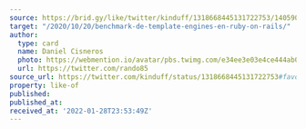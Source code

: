 ```yaml
---
source: https://brid.gy/like/twitter/kinduff/1318668445131722753/14059087
target: "/2020/10/20/benchmark-de-template-engines-en-ruby-on-rails/"
author:
  type: card
  name: Daniel Cisneros
  photo: https://webmention.io/avatar/pbs.twimg.com/e34ee3e03e4ce444ab0817d6a53a5ac141e8427a100b502ee03283776947f4aa.jpg
  url: https://twitter.com/rando85
source_url: https://twitter.com/kinduff/status/1318668445131722753#favorited-by-14059087
property: like-of
published: 
published_at: 
received_at: '2022-01-28T23:53:49Z'
---
```


